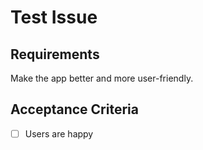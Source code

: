 # Test Issue
## Requirements
Make the app better and more user-friendly.

## Acceptance Criteria
- [ ] Users are happy
